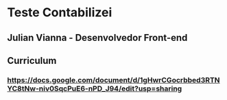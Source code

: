 # Teste Contabilizei
## Julian Vianna - Desenvolvedor Front-end 

## Curriculum
### https://docs.google.com/document/d/1gHwrCGocrbbed3RTNYC8tNw-niv0SqcPuE6-nPD_J94/edit?usp=sharing